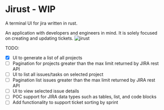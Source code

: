 # Jirust - WIP
A terminal UI for jira written in rust.

An application with developers and engineers in mind.  It is solely focused on creating and updating tickets.
![jirust](https://user-images.githubusercontent.com/7011993/225179809-b4683ea5-93e5-4c4c-abf5-e6534df0f5a3.gif)



TODO:
- [X] UI to generate a list of all projects
- [ ] Pagination for projects greater than the max limit returned by JIRA rest API
- [ ] UI to list all issues/tasks on selected project
- [ ] Pagination list issues greater than the max limit returned by JIRA rest API
- [ ] UI to view selected issue details
- [ ] POC support for JIRA data types such as tables, list, and code blocks
- [ ] Add functionality to support ticket sorting by sprint
